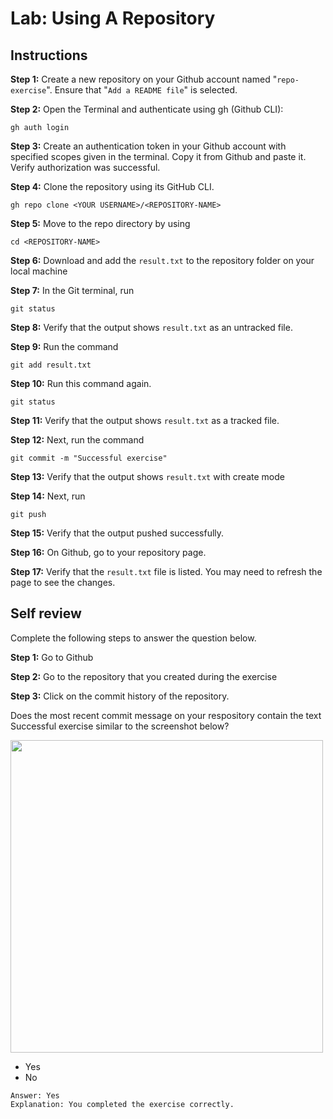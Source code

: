 # Lab: Using A Repository

## Instructions

__Step 1:__ Create a new repository on your Github account named "`repo-exercise`". Ensure that "`Add a README file`" is selected.

__Step 2:__ Open the Terminal and authenticate using gh (Github CLI):
```
gh auth login
```

__Step 3:__ Create an authentication token in your Github account with specified scopes given in the terminal. Copy it from Github and paste it. Verify authorization was successful.


__Step 4:__ Clone the repository using its GitHub CLI.
```
gh repo clone <YOUR USERNAME>/<REPOSITORY-NAME>
```

__Step 5:__ Move to the repo directory by using
```
cd <REPOSITORY-NAME>
```

__Step 6:__ Download and add the `result.txt` to the repository folder on your local machine

__Step 7:__ In the Git terminal, run
```
git status
```

__Step 8:__ Verify that the output shows `result.txt` as an untracked file.

__Step 9:__ Run the command 
```
git add result.txt
```

__Step 10:__ Run this command again.
```
git status
```

__Step 11:__ Verify that the output shows `result.txt` as a tracked file.

__Step 12:__ Next, run the command
```
git commit -m "Successful exercise"
```

__Step 13:__ Verify that the output shows `result.txt` with create mode

__Step 14:__ Next, run
```
git push
```

__Step 15:__ Verify that the output pushed successfully.

__Step 16:__ On Github, go to your repository page.

__Step 17:__ Verify that the `result.txt` file is listed. You may need to refresh the page to see the changes.

## Self review

Complete the following steps to answer the question below.

__Step 1:__ Go to Github

__Step 2:__ Go to the repository that you created during the exercise

__Step 3:__ Click on the commit history of the repository.  

Does the most recent commit message on your respository contain the text Successful exercise similar to the screenshot below?

<img src="screenshot.png" width=500>

- Yes
- No

```
Answer: Yes
Explanation: You completed the exercise correctly.
```
